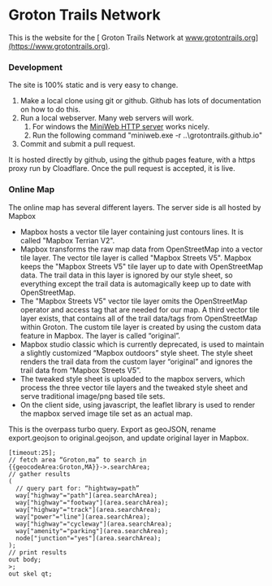 # Groton Trails Network

This is the website for the [ Groton Trails Network at www.grotontrails.org](https://www.grotontrails.org).

### Development 

The site is 100% static and is very easy to change. 
1. Make a local clone using git or github. Github has lots of documentation on how to do this. 
2. Run a local webserver. Many web servers will work.
	1. For windows the [MiniWeb HTTP server](https://sourceforge.net/projects/miniweb/) works nicely. 
	2. Run the following command "miniweb.exe -r ..\grotontrails.github.io"
3. Commit and submit a pull request.

It is hosted directly by github, using the github pages feature, with a https proxy run by Cloadflare. Once the pull request is accepted, it is live. 


### Online Map

The online map has several different layers. 
The server side is all hosted by Mapbox
- Mapbox hosts a vector tile layer containing just contours lines. It is called "Mapbox Terrian V2". 
- Mapbox transforms the raw map data from OpenStreetMap into a vector tile layer. The vector tile layer 
  is called "Mapbox Streets V5". Mapbox keeps the "Mapbox Streets V5" tile layer up to date with 
  OpenStreetMap data.  The trail data in this layer is ignored by our style sheet, so everything 
  except the trail data is automagically keep up to date with OpenStreetMap.
- The "Mapbox Streets V5" vector tile layer omits the OpenStreetMap operator and access tag that are 
  needed for our map.  A third vector tile layer exists, that contains all of the trail data/tags 
  from OpenStreetMap within Groton. The custom tile layer is created by using the custom data 
  feature in Mapbox. The layer is called “original”. 
 - Mapbox studio classic which is currently deprecated,  is used to maintain a slightly 
   customized “Mapbox outdoors” style sheet.  The style sheet  renders the trail data from the
   custom layer “original” and ignores the trail data from “Mapbox Streets V5”. 
 - The tweaked style sheet is uploaded to the mapbox servers, which process the three vector 
   tile layers and the tweaked style sheet and serve traditional image/png based tile sets.
 - On the client side, using javascript, the leaflet library is used to render the mapbox served 
 image tile set as an actual map.

This is the overpass turbo query. Export as geoJSON, rename export.geojson to original.geojson, and 
update original layer in Mapbox.


```
[timeout:25];
// fetch area “Groton,ma” to search in
{{geocodeArea:Groton,MA}}->.searchArea;
// gather results
(
  // query part for: “hightway=path”
  way["highway"="path"](area.searchArea);
  way["highway"="footway"](area.searchArea);
  way["highway"="track"](area.searchArea);
  way["power"="line"](area.searchArea);
  way["highway"="cycleway"](area.searchArea);
  way["amenity"="parking"](area.searchArea);
  node["junction"="yes"](area.searchArea);
);
// print results
out body;
>;
out skel qt;
```



